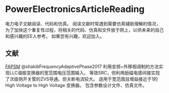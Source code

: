 # PowerElectronicsArticleReading
 电力电子文献阅读、代码和仿真。
 阅读文献时常遇到需要仿真辅助理解的情况，为了加快这个重复性过程，将相关的代码、仿真和文件放于网上，以供未来的自己和感兴趣的EE人参考。
 如果您有兴趣，欢迎加入。


## 文献

[FAPSM](./FAPSM/README.md)
@shakibFrequencyAdaptivePhase2017
利用变频+外移相调制的方法实现LLC谐振变换器的宽范围电压范围输入。
等效SRC，但利用励磁电感间接实现了次级侧开关管的ZVS导通。但关断电流较大。
适用于宽范围且增益接近于1的High Voltage to High Voltage 变换器。
包含参数设计文件、仿真文件。

